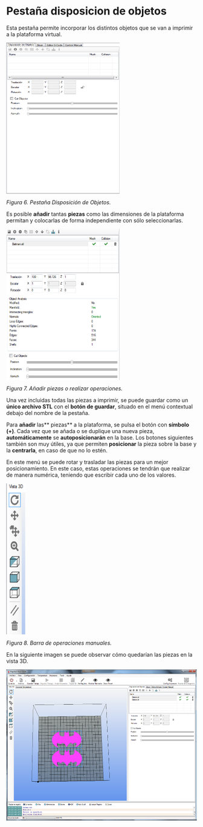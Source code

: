 # Pestaña disposicion de objetos

Esta pestaña permite incorporar los distintos objetos que se van a imprimir a la plataforma virtual.
 
<img src="D.png" alt="D" height="400" width="300" align="middle">
 
*Figura 6. Pestaña Disposición de Objetos.*

Es posible **añadir** tantas **piezas** como las dimensiones de la plataforma permitan y colocarlas de forma independiente con sólo seleccionarlas.

  <img src="E.png" alt="E" height="400" width="300" align="middle">
 
*Figura 7. Añadir piezas o realizar operaciones.*

Una vez incluidas todas las piezas a imprimir, se puede guardar como un **único archivo STL** con el **botón de guardar**, situado en el menú contextual debajo del nombre de la pestaña.

Para **añadir** las** piezas** a la plataforma, se pulsa el botón con **símbolo (+)**. Cada vez que se añada o se duplique una nueva pieza, **automáticamente** se **autoposicionarán** en la base. Los botones siguientes también son muy útiles, ya que permiten **posicionar** la pieza sobre la base y la **centrarla**, en caso de que no lo estén.

En este menú se puede rotar y trasladar las piezas para un mejor posicionamiento. En este caso, estas operaciones se tendrán que realizar de manera numérica, teniendo que escribir cada uno de los valores.

<img src="F.png" alt="F" height="400" width="50" align="middle">

*Figura 8. Barra de operaciones manuales.*

En la siguiente imagen se puede observar cómo quedarían las piezas en la vista 3D.

<img src="G.png" alt="G" height="400" width="600" align="middle">

